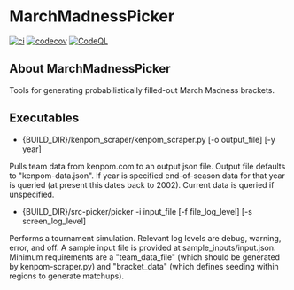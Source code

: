 # MarchMadnessPicker

[![ci](https://github.com/atoth1/MarchMadnessPicker/actions/workflows/ci.yml/badge.svg)](https://github.com/atoth1/MarchMadnessPicker/actions/workflows/ci.yml)
[![codecov](https://codecov.io/gh/atoth1/MarchMadnessPicker/branch/main/graph/badge.svg)](https://codecov.io/gh/atoth1/MarchMadnessPicker)
[![CodeQL](https://github.com/atoth1/MarchMadnessPicker/actions/workflows/codeql-analysis.yml/badge.svg)](https://github.com/atoth1/MarchMadnessPicker/actions/workflows/codeql-analysis.yml)

## About MarchMadnessPicker
Tools for generating probabilistically filled-out March Madness brackets.

## Executables
* {BUILD_DIR}/kenpom_scraper/kenpom_scraper.py [-o output_file] [-y year]

Pulls team data from kenpom.com to an output json file. Output file defaults to "kenpom-data.json". If year is specified end-of-season data for that year is queried (at present this dates back to 2002). Current data is queried if unspecified.

* {BUILD_DIR}/src-picker/picker -i input_file [-f file_log_level] [-s screen_log_level]

Performs a tournament simulation. Relevant log levels are debug, warning, error, and off. A sample input file is provided at sample_inputs/input.json. Minimum requirements are a "team_data_file" (which should be generated by kenpom-scraper.py) and "bracket_data" (which defines seeding within regions to generate matchups).
